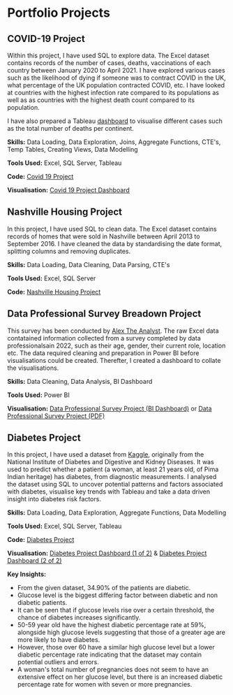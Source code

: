 # Portfolio Projects 

## COVID-19 Project
Within this project, I have used SQL to explore data. The Excel dataset contains records of the number of cases, deaths, vaccinations of each country between January 2020 to April 2021. I have explored various cases such as the likelihood of dying if someone was to contract COVID in the UK, what percentage of the UK population contracted COVID, etc. I have looked at countries with the highest infection rate compared to its populations as well as as countries with the highest death count compared to its population.

I have also prepared a Tableau [dashboard](https://public.tableau.com/app/profile/tasnia.begum/viz/COVIDProjectDashboard_17601155696200/Dashboard1) to visualise different cases such as the total number of deaths per continent. 

**Skills:** Data Loading, Data Exploration, Joins, Aggregate Functions, CTE's, Temp Tables, Creating Views, Data Modelling

**Tools Used:** Excel, SQL Server, Tableau 

**Code:** [Covid 19 Project](https://github.com/tasniabegum/PortfolioProjects/blob/main/COVID%20Project) 

**Visualisation:** [Covid 19 Project Dashboard](https://public.tableau.com/app/profile/tasnia.begum/viz/COVIDProjectDashboard_17601155696200/Dashboard1) 



## Nashville Housing Project 
In this project, I have used SQL to clean data. The Excel dataset contains records of homes that were sold in Nashville between April 2013 to September 2016. I have cleaned the data by standardising the date format, splitting columns and removing duplicates. 

**Skills:** Data Loading, Data Cleaning, Data Parsing, CTE's

**Tools Used:** Excel, SQL Server

**Code:** [Nashville Housing Project](https://github.com/tasniabegum/PortfolioProjects/blob/main/Nashville%20Housing%20Project.sql)


## Data Professional Survey Breadown Project 
This survey has been conducted by [Alex The Analyst](https://github.com/AlexTheAnalyst). The raw Excel data contatained information collected from a survey completed by data professionalsain 2022, such as their age, gender, their current role, location etc. The data required cleaning and preparation in Power BI before visualisations could be created. Therefter, I created a dashboard to collate the visualisations. 

**Skills:** Data Cleaning, Data Analysis, BI Dashboard

**Tools Used:** Power BI

**Visualisation:** [Data Professional Survey Project (BI Dashboard)](https://github.com/tasniabegum/PortfolioProjects/blob/main/Data%20Professional%20Survery%20Project.pbix) 
or
[Data Professional Survey Project (PDF)](https://github.com/tasniabegum/PortfolioProjects/blob/main/Data%20Professional%20Survery%20Project.pdf)


## Diabetes Project 
In this project, I have used a dataset from [Kaggle](https://www.kaggle.com/datasets/mathchi/diabetes-data-set), originally from the National Institute of Diabetes and Digestive and Kidney Diseases. It was used to predict whether a patient (a woman, at least 21 years old, of Pima Indian heritage) has diabetes, from diagnostic measurements. I analysed the dataset using SQL to uncover potential patterns and factors associated with diabetes, visualise key trends with Tableau and take a data driven insight into diabetes risk factors. 

**Skills:** Data Loading, Data Exploration, Aggregate Functions,  Data Modelling

**Tools Used:** Excel, SQL Server, Tableau 

**Code:** [Diabetes Project](https://github.com/tasniabegum/PortfolioProjects/blob/main/Diabetes%20Project.sql) 

**Visualisation:** [Diabetes Project Dashboard (1 of 2)](https://public.tableau.com/app/profile/tasnia.begum/viz/DiabetesProject12/Dashboard1) &
[Diabetes Project Dashboard (2 of 2)](https://public.tableau.com/app/profile/tasnia.begum/viz/DiabetesProject22/Dashboard2) 

**Key Insights:**
* From the given dataset, 34.90% of the patients are diabetic.
* Glucose level is the biggest differing factor between diabetic and non diabetic patients.
* It can be seen that if glucose levels rise over a certain threshold, the chance of diabetes increases significantly.
* 50-59 year old have the highest diabetic percentage rate at 59%, alongside high glucose levels suggesting that those of a greater age are more likely to have diabetes.
* However, those over 60 have a similar high glucose level but a lower diabetic percentage rate indicating that the dataset may contain potential outliers and errors.
* A woman's total number of pregnancies does not seem to have an extensive effect on her glucose level, but there is an increased diabetic percentage rate for women with seven or more pregnancies. 
 



